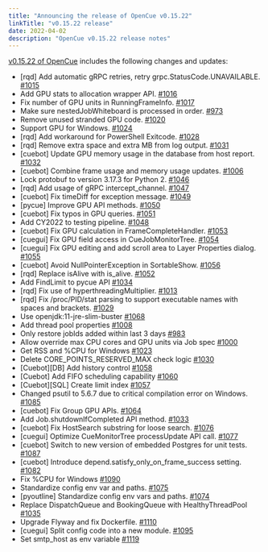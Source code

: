 ```yaml
---
title: "Announcing the release of OpenCue v0.15.22"
linkTitle: "v0.15.22 release"
date: 2022-04-02
description: "OpenCue v0.15.22 release notes"
---
```


[v0.15.22 of OpenCue](https://github.com/AcademySoftwareFoundation/OpenCue/releases/tag/v0.15.22)
includes the following changes and updates:

*   [rqd] Add automatic gRPC retries, retry grpc.StatusCode.UNAVAILABLE. [#1015](https://github.com/AcademySoftwareFoundation/OpenCue/pull/1015)
*   Add GPU stats to allocation wrapper API. [#1016](https://github.com/AcademySoftwareFoundation/OpenCue/pull/1016)
*   Fix number of GPU units in RunningFrameInfo. [#1017](https://github.com/AcademySoftwareFoundation/OpenCue/pull/1017)
*   Make sure nestedJobWhiteboard is processed in order. [#973](https://github.com/AcademySoftwareFoundation/OpenCue/pull/973)
*   Remove unused stranded GPU code. [#1020](https://github.com/AcademySoftwareFoundation/OpenCue/pull/1020)
*   Support GPU for Windows. [#1024](https://github.com/AcademySoftwareFoundation/OpenCue/pull/1024)
*   [rqd] Add workaround for PowerShell Exitcode. [#1028](https://github.com/AcademySoftwareFoundation/OpenCue/pull/1028)
*   [rqd] Remove extra space and extra MB from log output. [#1031](https://github.com/AcademySoftwareFoundation/OpenCue/pull/1031)
*   [cuebot] Update GPU memory usage in the database from host report. [#1032](https://github.com/AcademySoftwareFoundation/OpenCue/pull/1032)
*   [cuebot] Combine frame usage and memory usage updates. [#1006](https://github.com/AcademySoftwareFoundation/OpenCue/pull/1006)
*   Lock protobuf to version 3.17.3 for Python 2. [#1046](https://github.com/AcademySoftwareFoundation/OpenCue/pull/1046)
*   [rqd] Add usage of gRPC intercept_channel. [#1047](https://github.com/AcademySoftwareFoundation/OpenCue/pull/1047)
*   [cuebot] Fix timeDiff for exception message. [#1049](https://github.com/AcademySoftwareFoundation/OpenCue/pull/1049)
*   [pycue] Improve GPU API methods. [#1050](https://github.com/AcademySoftwareFoundation/OpenCue/pull/1050)
*   [cuebot] Fix typos in GPU queries. [#1051](https://github.com/AcademySoftwareFoundation/OpenCue/pull/1051)
*   Add CY2022 to testing pipeline. [#1048](https://github.com/AcademySoftwareFoundation/OpenCue/pull/1048)
*   [cuebot] Fix GPU calculation in FrameCompleteHandler. [#1053](https://github.com/AcademySoftwareFoundation/OpenCue/pull/1053)
*   [cuegui] Fix GPU field access in CueJobMonitorTree. [#1054](https://github.com/AcademySoftwareFoundation/OpenCue/pull/1054)
*   [cuegui] Fix GPU editing and add scroll area to Layer Properties dialog. [#1055](https://github.com/AcademySoftwareFoundation/OpenCue/pull/1055)
*   [cuebot] Avoid NullPointerException in SortableShow. [#1056](https://github.com/AcademySoftwareFoundation/OpenCue/pull/1056)
*   [rqd] Replace isAlive with is_alive. [#1052](https://github.com/AcademySoftwareFoundation/OpenCue/pull/1052)
*   Add FindLimit to pycue API [#1034](https://github.com/AcademySoftwareFoundation/OpenCue/pull/1034)
*   [rqd] Fix use of hyperthreadingMultiplier. [#1013](https://github.com/AcademySoftwareFoundation/OpenCue/pull/1013)
*   [rqd] Fix /proc/PID/stat parsing to support executable names with spaces and brackets. [#1029](https://github.com/AcademySoftwareFoundation/OpenCue/pull/1029)
*   Use openjdk:11-jre-slim-buster [#1068](https://github.com/AcademySoftwareFoundation/OpenCue/pull/1068)
*   Add thread pool properties [#1008](https://github.com/AcademySoftwareFoundation/OpenCue/pull/1008)
*   Only restore jobIds added within last 3 days [#983](https://github.com/AcademySoftwareFoundation/OpenCue/pull/983)
*   Allow override max CPU cores and GPU units via Job spec [#1000](https://github.com/AcademySoftwareFoundation/OpenCue/pull/1000)
*   Get RSS and %CPU for Windows [#1023](https://github.com/AcademySoftwareFoundation/OpenCue/pull/1023)
*   Delete CORE_POINTS_RESERVED_MAX check logic [#1030](https://github.com/AcademySoftwareFoundation/OpenCue/pull/1030)
*   [Cuebot][DB] Add history control [#1058](https://github.com/AcademySoftwareFoundation/OpenCue/pull/1058)
*   [Cuebot] Add FIFO scheduling capability [#1060](https://github.com/AcademySoftwareFoundation/OpenCue/pull/1060)
*   [Cuebot][SQL] Create limit index [#1057](https://github.com/AcademySoftwareFoundation/OpenCue/pull/1057)
*   Changed psutil to 5.6.7 due to critical compilation error on Windows. [#1085](https://github.com/AcademySoftwareFoundation/OpenCue/pull/1085)
*   [cuebot] Fix Group GPU APIs. [#1064](https://github.com/AcademySoftwareFoundation/OpenCue/pull/1064)
*   Add Job.shutdownIfCompleted API method. [#1033](https://github.com/AcademySoftwareFoundation/OpenCue/pull/1033)
*   [cuebot] Fix HostSearch substring for loose search. [#1076](https://github.com/AcademySoftwareFoundation/OpenCue/pull/1076)
*   [cuegui] Optimize CueMonitorTree processUpdate API call. [#1077](https://github.com/AcademySoftwareFoundation/OpenCue/pull/1077)
*   [cuebot] Switch to new version of embedded Postgres for unit tests. [#1087](https://github.com/AcademySoftwareFoundation/OpenCue/pull/1087)
*   [cuebot] Introduce depend.satisfy_only_on_frame_success setting. [#1082](https://github.com/AcademySoftwareFoundation/OpenCue/pull/1082)
*   Fix %CPU for Windows [#1090](https://github.com/AcademySoftwareFoundation/OpenCue/pull/1090)
*   Standardize config env var and paths. [#1075](https://github.com/AcademySoftwareFoundation/OpenCue/pull/1075)
*   [pyoutline] Standardize config env vars and paths. [#1074](https://github.com/AcademySoftwareFoundation/OpenCue/pull/1074)
*   Replace DispatchQueue and BookingQueue with HealthyThreadPool [#1035](https://github.com/AcademySoftwareFoundation/OpenCue/pull/1035)
*   Upgrade Flyway and fix Dockerfile. [#1110](https://github.com/AcademySoftwareFoundation/OpenCue/pull/1110)
*   [cuegui] Split config code into a new module. [#1095](https://github.com/AcademySoftwareFoundation/OpenCue/pull/1095)
*   Set smtp_host as env variable [#1119](https://github.com/AcademySoftwareFoundation/OpenCue/pull/1119)
